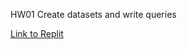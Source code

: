 HW01 Create datasets and write queries

[Link to Replit](https://replit.com/@pakbungdesu/SQLHWBatch09Pakbung#main.sql)
